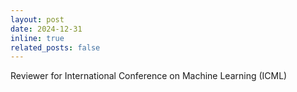 ```yaml
---
layout: post
date: 2024-12-31
inline: true
related_posts: false
---
```


Reviewer for International Conference on Machine Learning (ICML)
